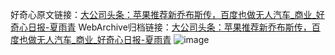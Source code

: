 好奇心原文链接：[大公司头条：苹果推荐新乔布斯传，百度也做无人汽车_商业_好奇心日报-夏雨青](https://www.qdaily.com/articles/7640.html)
WebArchive归档链接：[大公司头条：苹果推荐新乔布斯传，百度也做无人汽车_商业_好奇心日报-夏雨青](http://web.archive.org/web/20170911082949/http://www.qdaily.com/articles/7640.html)
![image](http://ww3.sinaimg.cn/large/007d5XDply1g3wjls3j8rj30u03blb29)